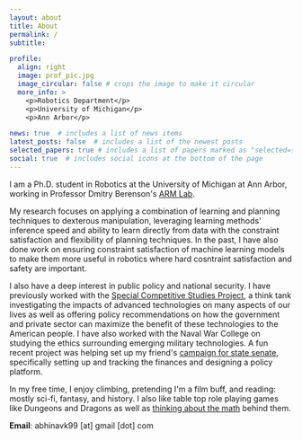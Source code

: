 ```yaml
---
layout: about
title: About
permalink: /
subtitle: 

profile:
  align: right
  image: prof_pic.jpg
  image_circular: false # crops the image to make it circular
  more_info: >
    <p>Robotics Department</p>
    <p>University of Michigan</p>
    <p>Ann Arbor</p>

news: true  # includes a list of news items
latest_posts: false  # includes a list of the newest posts
selected_papers: true # includes a list of papers marked as "selected={true}"
social: true  # includes social icons at the bottom of the page
---
```


I am a Ph.D. student in Robotics at the University of Michigan at Ann Arbor, working in Professor Dmitry Berenson's [ARM Lab](https://arm.eecs.umich.edu/).

My research focuses on applying a combination of learning and planning techniques to dexterous manipulation, leveraging learning methods' inference speed and ability to learn directly from data with the constraint satisfaction and flexibility of planning techniques. In the past, I have also done work on ensuring constraint satisfaction of machine learning models to make them more useful in robotics where hard cosntraint satisfaction and safety are important.

I also have a deep interest in public policy and national security. I have previously worked with the [Special Competitive Studies Project](https://scsp.ai), a think tank investigating the impacts of advanced technologies on many aspects of our lives as well as offering policy recommendations on how the government and private sector can maximize the benefit of these technologies to the American people. I have also worked with the Naval War College on studying the ethics surrounding emerging military technologies. A fun recent project was helping set up my friend's [campaign for state senate](https://ashwinforgeorgia.com), specifically setting up and tracking the finances and designing a policy platform.

In my free time, I enjoy climbing, pretending I'm a film buff, and reading: mostly sci-fi, fantasy, and history. I also like table top role playing games like Dungeons and Dragons as well as [thinking about the math](https://medium.com/new-writers-welcome/exploring-dice-math-with-explosions-6d558e36bfe5) behind them.

**Email**: abhinavk99 \[at\] gmail \[dot\] com